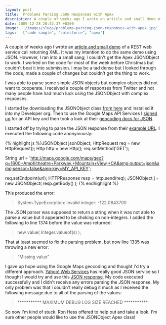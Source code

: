 ```yaml
---
layout: post
title:  Problems Parsing JSON Responses with Apex
description: A couple of weeks ago I wrote an article and small demo of a REST web service call returning XML. It was my intention to do the same demo using JSON. However, I ran into a small sang; I couldnt get the Apex JSONObject to work. I worked on the code for most of the week before Christmas but couldnt beat it into submission. I may be a tad dense but I looked through the code, made a couple of changes but couldnt get the thing to work. I was able to parse some simple JSON objects but complex objects 
date: 2009-12-28 20:52:37 +0300
image:  '/images/slugs/problems-parsing-json-responses-with-apex.jpg'
tags:   ["code sample", "salesforce", "apex"]
---
```

<p>A couple of weeks ago I wrote an <a href="/2009/12/04/calling-a-rest-web-service-with-apex/" target="_blank">article and small demo</a> of a REST web service call returning XML. It was my intention to do the same demo using JSON. However, I ran into a small sang; I couldn't get the Apex JSONObject to work. I worked on the code for most of the week before Christmas but couldn't beat it into submission. I may be a tad dense but I looked through the code, made a couple of changes but couldn't get the thing to work.</p>
<p>I was able to parse some simple JSON objects but complex objects did not want to cooperate. I received a couple of responses from Twitter and not many people have had much luck using the JSONObject with complex responses.</p>
<p>I started by downloading the JSONObject class <a href="http://code.google.com/p/apex-library/source/browse/trunk/JSONObject/src/unpackaged/classes/JSONObject.cls" target="_blank">from here</a> and installed it into my Developer org. Then to use the Google Maps API Services I <a href="http://code.google.com/apis/maps/signup.html" target="_blank">signed up</a> for an API key and then took a look at their <a href="http://code.google.com/apis/maps/documentation/geocoding/#JSON" target="_blank">geocoding docs for JSON</a>.</p>
<p>I started off by trying to parse the JSON response from their <a href="http://maps.google.com/maps/geo?q=1600+Amphitheatre+Parkway,+Mountain+View,+CA&output=json&sensor=false" target="_blank">example URL</a>. I executed the following code anonymously:</p>
{% highlight js %}JSONObject jsonObject;
HttpRequest req = new HttpRequest();
Http http = new Http();
req.setMethod('GET');

String url = 'http://maps.google.com/maps/geo?q=1600+Amphitheatre+Parkway,+Mountain+View,+CA&amp;output=json&amp;sensor=false&amp;key=MY_API_KEY';

req.setEndpoint(url);
HTTPResponse resp = http.send(req);
JSONObject j = new JSONObject( resp.getBody() );
{% endhighlight %}
<p>This produced the error:</p>
<blockquote>System.TypeException: Invalid integer: -122.0843700</blockquote>
The JSON parser was supposed to return a string when it was not able to parse a value but it appeared to be choking on non-integers. I added the following to line 1374 before the value was returned:
<blockquote>new value( Integer.valueof(s) );</blockquote>
That at least seemed to fix the parsing problem, but now line 1335 was throwing a new error:
<blockquote>"Missing value"</blockquote>
I gave up hope using the Google Maps geocoding and thought I'd try a different approach. <a href="http://developer.yahoo.com/common/json.html" target="_blank">Yahoo! Web Services</a> has really good JSON service so I thought I would try and use this <a href="http://search.yahooapis.com/ImageSearchService/V1/imageSearch?appid=YahooDemo&query=jeffdouglas&output=json" target="_blank">JSON response</a>. My code executed successfully and I didn't receive any errors parsing the JSON response. My only problem was that I couldn't really debug it much as I received the following message due to all of the parsing of the values:
<blockquote>*********** MAXIMUM DEBUG LOG SIZE REACHED ***********</blockquote>
So now I'm kind of stuck. Ron Hess offered to help out and take a look. I'm sure other people would like to use the JSONObject Apex class!
